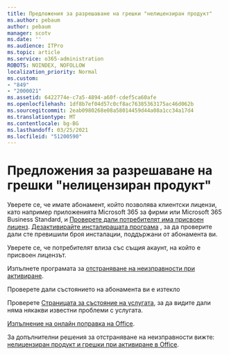 ```yaml
---
title: Предложения за разрешаване на грешки "нелицензиран продукт"
ms.author: pebaum
author: pebaum
manager: scotv
ms.date: ''
ms.audience: ITPro
ms.topic: article
ms.service: o365-administration
ROBOTS: NOINDEX, NOFOLLOW
localization_priority: Normal
ms.custom:
- "849"
- "2000021"
ms.assetid: 6422774e-c7a5-4894-a60f-cdef5ca60afe
ms.openlocfilehash: 1df8b7ef04d57c0cf8ac76385363175ac46d062b
ms.sourcegitcommit: 2eab0980268e08a58014459d44a08a1cc34a17d4
ms.translationtype: MT
ms.contentlocale: bg-BG
ms.lasthandoff: 03/25/2021
ms.locfileid: "51200590"
---
```

# <a name="suggestions-for-solving-unlicensed-product-errors"></a>Предложения за разрешаване на грешки "нелицензиран продукт"

Уверете се, че имате абонамент, който позволява клиентски лицензи, като например приложенията Microsoft 365 за фирми или Microsoft 365 Business Standard, и [Проверете дали потребителят има присвоен лиценз](https://docs.microsoft.com/microsoft-365/admin/add-users/add-users). [Дезактивирайте инсталиращата програма](https://docs.microsoft.com/microsoft-365/admin/add-users/delete-a-user) , за да проверите дали сте превишили броя инсталации, поддържани от абонамента ви.
  
Уверете се, че потребителят влиза със същия акаунт, на който е присвоен лицензът.
  
Изпълнете програмата за [отстраняване на неизправности при активиране](https://aka.ms/SARA-OfficeActivation-Alchemy).
  
Проверете дали състоянието на абонамента ви е изтекло
  
Проверете [Страницата за състояние на услугата](https://docs.microsoft.com/office365/enterprise/view-service-health), за да видите дали няма някакви известни проблеми с услугата.
  
[Изпълнение на онлайн поправка на Office](https://support.office.com/Article/7821d4b6-7c1d-4205-aa0e-a6b40c5bb88b?wt.mc_id=Alchemy_ClientDIA).
  
За допълнителни решения за отстраняване на неизправности вижте: [нелицензиран продукт и грешки при активиране в Office](https://support.office.com/Article/0d23d3c0-c19c-4b2f-9845-5344fedc4380?wt.mc_id=Alchemy_ClientDIA).
  